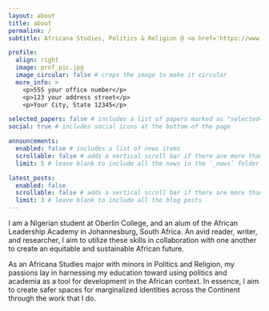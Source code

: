 ```yaml
---
layout: about
title: about
permalink: /
subtitle: Africana Studies, Politics & Religion @ <a href='https://www.oberlin.edu/'>Oberlin College</a>

profile:
  align: right
  image: prof_pic.jpg
  image_circular: false # crops the image to make it circular
  more_info: >
    <p>555 your office number</p>
    <p>123 your address street</p>
    <p>Your City, State 12345</p>

selected_papers: false # includes a list of papers marked as "selected={true}"
social: true # includes social icons at the bottom of the page

announcements:
  enabled: false # includes a list of news items
  scrollable: false # adds a vertical scroll bar if there are more than 3 news items
  limit: 5 # leave blank to include all the news in the `_news` folder

latest_posts:
  enabled: false
  scrollable: false # adds a vertical scroll bar if there are more than 3 new posts items
  limit: 3 # leave blank to include all the blog posts
---
```


I am a Nigerian student at Oberlin College, and an alum of the African Leadership Academy in Johannesburg, South Africa. An avid reader, writer, and researcher, I aim to utilize these skills in collaboration with one another to create an equitable and sustainable African future. 

As an Africana Studies major with minors in Politics and Religion, my passions lay in harnessing my education toward using politics and academia as a tool for development in the African context. In essence, I aim to create safer spaces for marginalized identities across the Continent through the work that I do.
